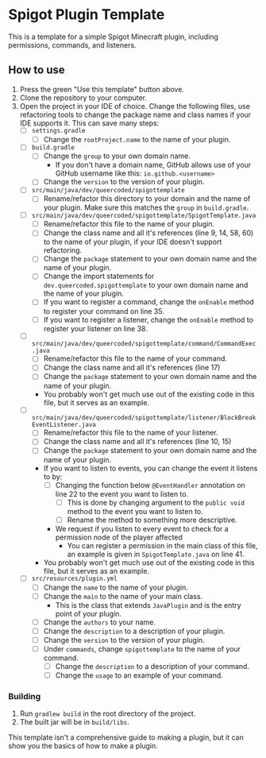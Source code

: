 # Spigot Plugin Template
This is a template for a simple Spigot Minecraft plugin, including permissions, commands, and listeners.  

## How to use
1. Press the green "Use this template" button above.  
2. Clone the repository to your computer.
3. Open the project in your IDE of choice.
Change the following files, use refactoring tools to change the package name and class names if your IDE supports it. This can save many steps:
    - [ ] `settings.gradle`
      - [ ] Change the `rootProject.name` to the name of your plugin.
    - [ ] `build.gradle`
      - [ ] Change the `group` to your own domain name.
        - If you don't have a domain name, GitHub allows use of your GitHub username like this: `io.github.<username>`
      - [ ] Change the `version` to the version of your plugin.
    - [ ] `src/main/java/dev/queercoded/spigottemplate`
      - [ ] Rename/refactor this directory to your domain and the name of your plugin. Make sure this matches the `group` in `build.gradle`.
    - [ ] `src/main/java/dev/queercoded/spigottemplate/SpigotTemplate.java`
      - [ ] Rename/refactor this file to the name of your plugin.
      - [ ] Change the class name and all it's references (line 9, 14, 58, 60) to the name of your plugin, if your IDE doesn't support refactoring.
      - [ ] Change the `package` statement to your own domain name and the name of your plugin.
      - [ ] Change the import statements for `dev.queercoded.spigottemplate` to your own domain name and the name of your plugin.
      - [ ] If you want to register a command, change the `onEnable` method to register your command on line 35.
      - [ ] If you want to register a listener, change the `onEnable` method to register your listener on line 38.
    - [ ] `src/main/java/dev/queercoded/spigottemplate/command/CommandExec.java`
      - [ ] Rename/refactor this file to the name of your command.
      - [ ] Change the class name and all it's references (line 17)
      - [ ] Change the `package` statement to your own domain name and the name of your plugin.
      - You probably won't get much use out of the existing code in this file, but it serves as an example.
    - [ ] `src/main/java/dev/queercoded/spigottemplate/listener/BlockBreakEventListener.java`
      - [ ] Rename/refactor this file to the name of your listener.
      - [ ] Change the class name and all it's references (line 10, 15)
      - [ ] Change the `package` statement to your own domain name and the name of your plugin.
      - If you want to listen to events, you can change the event it listens to by:
        - [ ] Changing the function below `@EventHandler` annotation on line 22 to the event you want to listen to.
          - [ ] This is done by changing argument to the `public void` method to the event you want to listen to.
          - [ ] Rename the method to something more descriptive.
        - We request if you listen to every event to check for a permission node of the player affected
          - You can register a permission in the main class of this file, an example is given in `SpigotTemplate.java` on line 41.
      - You probably won't get much use out of the existing code in this file, but it serves as an example.
    - [ ] `src/resources/plugin.yml`
      - [ ] Change the `name` to the name of your plugin.
      - [ ] Change the `main` to the name of your main class.
        - This is the class that extends `JavaPlugin` and is the entry point of your plugin.
      - [ ] Change the `authors` to your name.
      - [ ] Change the `description` to a description of your plugin.
      - [ ] Change the `version` to the version of your plugin.
      - [ ] Under `commands`, change `spigottemplate` to the name of your command.
        - [ ] Change the `description` to a description of your command.
        - [ ] Change the `usage` to an example of your command.

### Building
1. Run `gradlew build` in the root directory of the project.
2. The built jar will be in `build/libs`.

This template isn't a comprehensive guide to making a plugin, but it can show you the basics of how to make a plugin.
